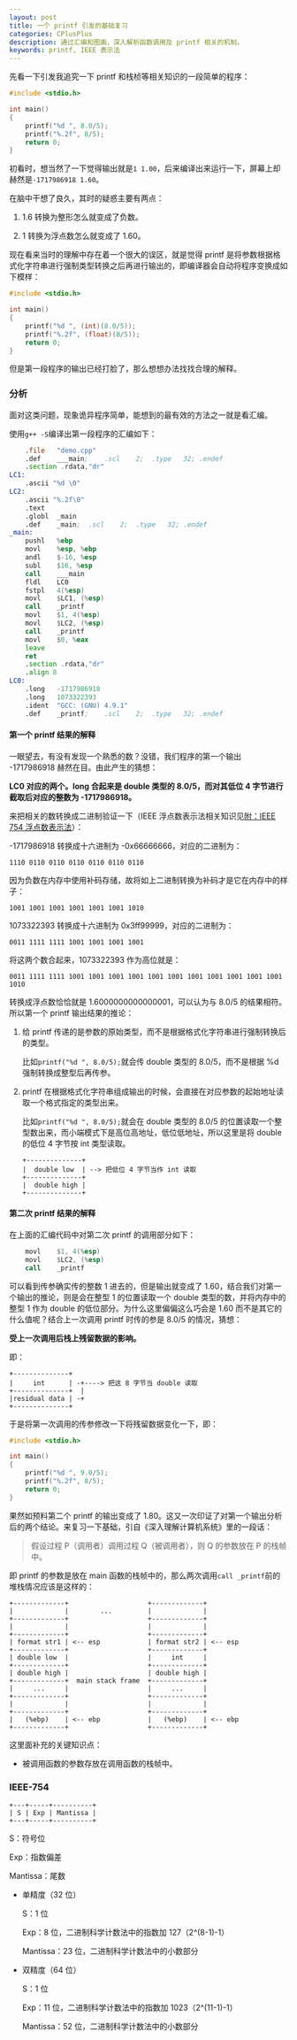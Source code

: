 ```yaml
---
layout: post
title: 一个 printf 引发的基础复习
categories: CPlusPlus
description: 通过汇编和图画，深入解析函数调用及 printf 相关的机制。
keywords: printf, IEEE 表示法
---
```


先看一下引发我追究一下 printf 和栈桢等相关知识的一段简单的程序：

```cpp
#include <stdio.h>

int main()
{
    printf("%d ", 8.0/5);
    printf("%.2f", 8/5);
    return 0;
}
```
<!--more-->
初看时，想当然了一下觉得输出就是`1 1.00`，后来编译出来运行一下，屏幕上却赫然是`-1717986918 1.60`。

在脑中干想了良久，其时的疑惑主要有两点：

1. 1.6 转换为整形怎么就变成了负数。

1. 1 转换为浮点数怎么就变成了 1.60。

现在看来当时的理解中存在着一个很大的误区，就是觉得 printf 是将参数根据格式化字符串进行强制类型转换之后再进行输出的，即编译器会自动将程序变换成如下模样：

```cpp
#include <stdio.h>

int main()
{
    printf("%d ", (int)(8.0/5));
    printf("%.2f", (float)(8/5));
    return 0;
}
```

但是第一段程序的输出已经打脸了，那么想想办法找找合理的解释。

### 分析

面对这类问题，现象诡异程序简单，能想到的最有效的方法之一就是看汇编。

使用`g++ -S`编译出第一段程序的汇编如下：

```asm
	.file	"demo.cpp"
	.def	___main;	.scl	2;	.type	32;	.endef
	.section .rdata,"dr"
LC1:
	.ascii "%d \0"
LC2:
	.ascii "%.2f\0"
	.text
	.globl	_main
	.def	_main;	.scl	2;	.type	32;	.endef
_main:
	pushl	%ebp
	movl	%esp, %ebp
	andl	$-16, %esp
	subl	$16, %esp
	call	___main
	fldl	LC0
	fstpl	4(%esp)
	movl	$LC1, (%esp)
	call	_printf
	movl	$1, 4(%esp)
	movl	$LC2, (%esp)
	call	_printf
	movl	$0, %eax
	leave
	ret
	.section .rdata,"dr"
	.align 8
LC0:
	.long	-1717986918
	.long	1073322393
	.ident	"GCC: (GNU) 4.9.1"
	.def	_printf;	.scl	2;	.type	32;	.endef
```

#### 第一个 printf 结果的解释

一眼望去，有没有发现一个熟悉的数？没错，我们程序的第一个输出 -1717986918 赫然在目。由此产生的猜想：

**LC0 对应的两个。long 合起来是 double 类型的 8.0/5，而对其低位 4 字节进行截取后对应的整数为 -1717986918。**

来把相关的数转换成二进制验证一下（IEEE 浮点数表示法相关知识见[附：IEEE 754 浮点数表示法](#ieee-754)）：

-1717986918 转换成十六进制为 -0x66666666，对应的二进制为：

```
1110 0110 0110 0110 0110 0110 0110
```

因为负数在内存中使用补码存储，故将如上二进制转换为补码才是它在内存中的样子：

```
1001 1001 1001 1001 1001 1001 1010
```

1073322393 转换成十六进制为 0x3ff99999，对应的二进制为：

```
0011 1111 1111 1001 1001 1001 1001
```

将这两个数合起来，1073322393 作为高位就是：

```
0011 1111 1111 1001 1001 1001 1001 1001 1001 1001 1001 1001 1001 1001 1010
```

转换成浮点数恰恰就是 1.6000000000000001，可以认为与 8.0/5 的结果相符。所以第一个 printf 输出结果的推论：

1. 给 printf 传递的是参数的原始类型，而不是根据格式化字符串进行强制转换后的类型。

   比如`printf("%d ", 8.0/5);`就会传 double 类型的 8.0/5，而不是根据 %d 强制转换成整型后再传参。

1. printf 在根据格式化字符串组成输出的时候，会直接在对应参数的起始地址读取一个格式指定的类型出来。

   比如`printf("%d ", 8.0/5);`就会在 double 类型的 8.0/5 的位置读取一个整型数出来，而小端模式下是高位高地址，低位低地址，所以这里是将 double 的低位 4 字节按 int 类型读取。

   ```
   +--------------+
   |  double low  | --> 把低位 4 字节当作 int 读取
   +--------------+
   |  double high |
   +--------------+
   ```

#### 第二次 printf 结果的解释

在上面的汇编代码中对第二次 printf 的调用部分如下：

```asm
	movl	$1, 4(%esp)
	movl	$LC2, (%esp)
	call	_printf
```

可以看到传参确实传的整数 1 进去的，但是输出就变成了 1.60，结合我们对第一个输出的推论，则是会在整型 1 的位置读取一个 double 类型的数，并将内存中的整型 1 作为 double 的低位部分。为什么这里偏偏这么巧会是 1.60 而不是其它的什么值呢？结合上一次调用 printf 时传的参是 8.0/5 的情况，猜想：

**受上一次调用后栈上残留数据的影响。**

即：

```
+--------------+
|     int      | -+----> 把这 8 字节当 double 读取
+--------------+  |
|residual data | -+
+--------------+
```

于是将第一次调用的传参修改一下将残留数据变化一下，即：

```c
#include <stdio.h>

int main()
{
    printf("%d ", 9.0/5);
    printf("%.2f", 8/5);
    return 0;
}
```

果然如预料第二个 printf 的输出变成了 1.80。这又一次印证了对第一个输出分析后的两个结论。来复习一下基础，引自《深入理解计算机系统》里的一段话：

> 假设过程 P（调用者）调用过程 Q（被调用者），则 Q 的参数放在 P 的栈帧中。

即 printf 的参数是放在 main 函数的栈帧中的，那么两次调用`call _printf`前的堆栈情况应该是这样的：


```
+-------------+                    +-------------+
|             |        ...         |             |
+-------------+                    +-------------+
|             |                    |             |
+-------------+                    +-------------+
| format str1 | <-- esp            | format str2 | <-- esp
+-------------+                    +-------------+
| double low  |                    |     int     |
+-------------+                    +-------------+
| double high |                    | double high |
+-------------+  main stack frame  +-------------+
|     ...     |                    |     ...     |
+-------------+                    +-------------+
|             |                    |             |
+-------------+                    +-------------+
|   (%ebp)    | <-- ebp            |   (%ebp)    | <-- ebp
+-------------+                    +-------------+
```

这里面补充的关键知识点：

* 被调用函数的参数存放在调用函数的栈帧中。

### IEEE-754

```
+---+-----+----------+
| S | Exp | Mantissa |
+---+-----+----------+
```

S：符号位

Exp：指数偏差

Mantissa：尾数

* 单精度（32 位）

  S：1 位

  Exp：8 位，二进制科学计数法中的指数加 127（2^(8-1)-1）

  Mantissa：23 位，二进制科学计数法中的小数部分

* 双精度（64 位）

  S：1 位

  Exp：11 位，二进制科学计数法中的指数加 1023（2^(11-1)-1）

  Mantissa：52 位，二进制科学计数法中的小数部分
